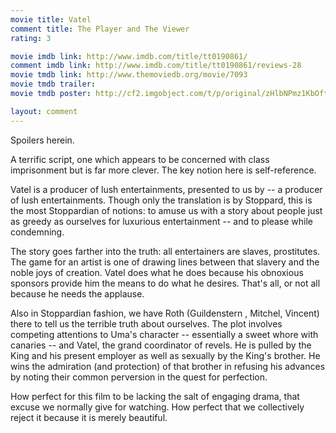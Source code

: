 ```yaml
---
movie title: Vatel
comment title: The Player and The Viewer
rating: 3

movie imdb link: http://www.imdb.com/title/tt0190861/
comment imdb link: http://www.imdb.com/title/tt0190861/reviews-28
movie tmdb link: http://www.themoviedb.org/movie/7093
movie tmdb trailer: 
movie tmdb poster: http://cf2.imgobject.com/t/p/original/zHlbNPmz1KbOftJ9mZghX8FLDnW.jpg

layout: comment
---
```


Spoilers herein.

A terrific script, one which appears to be concerned with class imprisonment but is far  more clever. The key notion here is self-reference.

Vatel is a producer of lush entertainments, presented to us by -- a producer of lush  entertainments. Though only the translation is by Stoppard, this is the most Stoppardian  of notions: to amuse us with a story about people just as greedy as ourselves for  luxurious entertainment -- and to please while condemning.

The story goes farther into the truth: all entertainers are slaves, prostitutes. The game  for an artist is one of drawing lines between that slavery and the noble joys of creation.  Vatel does what he does because his obnoxious sponsors provide him the means to do  what he desires. That's all, or not all because he needs the applause.

Also in Stoppardian fashion, we have Roth (Guildenstern , Mitchel, Vincent) there to tell  us the terrible truth about ourselves. The plot involves competing attentions to Uma's  character -- essentially a sweet whore with canaries -- and Vatel, the grand coordinator  of revels. He is pulled by the King and his present employer as well as sexually by the  King's brother. He wins the admiration (and protection) of that brother in refusing his  advances by noting their common perversion in the quest for perfection.

How perfect for this film to be lacking the salt of engaging drama, that excuse we  normally give for watching. How perfect that we collectively reject it because it is merely  beautiful.